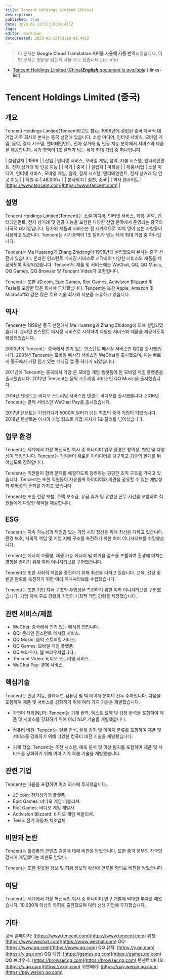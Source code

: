 ```yaml
---
title: Tencent Holdings Limited (China)
description: 
published: true
date: 2023-02-12T13:19:04.411Z
tags: 
editor: markdown
dateCreated: 2023-02-12T13:19:01.461Z
---
```


> 이 문서는 **Google Cloud Translation API를 사용해 자동 번역**되었습니다.
어떤 문서는 원문을 읽는게 나을 수도 있습니다.{.is-info}



- [Tencent Holdings Limited (China)***English** document is available*](/en/Knowledge-base/Dictionary/Company/tencent-holdings-limited-china)
{.links-list}


# Tencent Holdings Limited (중국)

## 개요
Tencent Holdings Limited(Tencent라고도 함)는 1998년에 설립된 중국 다국적 대기업 지주 회사로 본사는 중국 선전에 있습니다. 소셜 미디어, 인터넷 서비스, 모바일 게임, 음악, 결제 시스템, 엔터테인먼트, 전자 상거래 및 인공 지능 분야에서 서비스와 제품을 제공합니다. 시가 총액이 1조 달러가 넘는 세계 최대 기업 중 하나입니다.

| 설립일자 | 1998 |
| 산업 | 인터넷 서비스, 모바일 게임, 음악, 지불 시스템, 엔터테인먼트, 전자 상거래 및 인공 지능 |
| 국가 | 중국 |
| 설립자 | 마화텅 |
| 제품/사업 | 소셜 미디어, 인터넷 서비스, 모바일 게임, 음악, 결제 시스템, 엔터테인먼트, 전자 상거래 및 인공 지능 |
| 직원 수 | 48,000+ |
| 본사위치 | 심천, 중국 |
| 회사 웹사이트 | [https://www.tencent.com](https://www.tencent.com) |

## 설명
Tencent Holdings Limited(Tencent)는 소셜 미디어, 인터넷 서비스, 게임, 음악, 엔터테인먼트, 전자 상거래 및 인공 지능을 포함한 다양한 산업 분야에서 운영되는 중국의 다국적 대기업입니다. 당사의 제품과 서비스는 전 세계적으로 10억 명이 넘는 사람들이 사용하고 있습니다. Tencent는 시가총액이 1조 달러가 넘는 세계 최대 기업 중 하나입니다.

Tencent는 Ma Huateng과 Zhang Zhidong이 1998년에 설립했으며 본사는 중국 선전에 있습니다. 온라인 인스턴트 메시징 서비스로 시작하여 다양한 서비스와 제품을 제공하도록 확장되었습니다. Tencent의 제품 및 서비스에는 WeChat, QQ, QQ Music, QQ Games, QQ Browser 및 Tencent Video가 포함됩니다.

Tencent는 또한 JD.com, Epic Games, Riot Games, Activision Blizzard 및 Tesla를 포함한 많은 회사에 투자했습니다. Tencent는 또한 Apple, Amazon 및 Microsoft와 같은 많은 주요 기술 회사의 지분을 소유하고 있습니다.

## 역사
Tencent는 1998년 중국 선전에서 Ma Huateng과 Zhang Zhidong에 의해 설립되었습니다. 온라인 인스턴트 메시징 서비스로 시작하여 다양한 서비스와 제품을 제공하도록 확장되었습니다.

2003년에 Tencent는 중국에서 인기 있는 인스턴트 메시징 서비스인 QQ를 출시했습니다. 2005년 Tencent는 모바일 메시징 서비스인 WeChat을 출시했으며, 이는 빠르게 중국에서 가장 인기 있는 메시징 앱 중 하나가 되었습니다.

2011년에 Tencent는 중국에서 가장 큰 모바일 게임 플랫폼이 된 모바일 게임 플랫폼을 출시했습니다. 2012년 Tencent는 음악 스트리밍 서비스인 QQ Music을 출시했습니다.

2014년 텐센트는 비디오 스트리밍 서비스인 텐센트 비디오를 출시했습니다. 2016년 Tencent는 결제 서비스인 WeChat Pay를 출시했습니다.

2017년 텐센트는 기업가치가 5000억 달러가 넘는 최초의 중국 기업이 되었습니다. 2018년 텐센트는 아시아 기업 최초로 기업 가치가 1조 달러를 넘어섰습니다.

## 업무 환경
Tencent는 세계에서 가장 혁신적인 회사 중 하나이며 업무 환경은 창의성, 협업 및 다양성이 특징입니다. Tencent는 직원들이 새로운 아이디어를 탐구하고 기술의 한계를 뛰어넘도록 장려합니다.

Tencent는 직원들이 함께 문제를 해결하도록 장려하는 평평한 조직 구조를 가지고 있습니다. Tencent는 또한 직원들이 자유롭게 아이디어와 의견을 공유할 수 있는 개방성과 투명성의 문화를 가지고 있습니다.

Tencent는 또한 건강 보험, 주택 보조금, 유급 휴가 및 유연한 근무 시간을 포함하여 직원들에게 다양한 혜택을 제공합니다.

## ESG
Tencent는 지속 가능성과 책임감 있는 기업 시민 정신을 위해 최선을 다하고 있습니다. 환경 보호, 사회적 책임 및 기업 지배 구조를 촉진하기 위한 여러 이니셔티브를 수립했습니다.

Tencent는 에너지 효율성, 재생 가능 에너지 및 폐기물 감소를 포함하여 환경에 미치는 영향을 줄이기 위해 여러 이니셔티브를 구현했습니다.

Tencent는 또한 사회적 책임을 증진하기 위해 최선을 다하고 있습니다. 교육, 건강 및 빈곤 완화를 촉진하기 위한 여러 이니셔티브를 수립했습니다.

Tencent는 또한 기업 지배 구조와 투명성을 촉진하기 위한 여러 이니셔티브를 구현했습니다. 기업 지배 구조 강령과 기업의 사회적 책임 강령을 제정했습니다.

## 관련 서비스/제품
- WeChat: 중국에서 인기 있는 메시징 앱입니다.
- QQ: 온라인 인스턴트 메시징 서비스.
- QQ Music: 음악 스트리밍 서비스.
- QQ Games: 모바일 게임 플랫폼.
- QQ 브라우저: 웹 브라우저입니다.
- Tencent Video: 비디오 스트리밍 서비스.
- WeChat Pay: 결제 서비스.

## 핵심기술
Tencent는 인공 지능, 클라우드 컴퓨팅 및 빅 데이터 분야의 선두 주자입니다. 다음을 포함하여 제품 및 서비스를 강화하기 위해 여러 가지 기술을 개발했습니다.

- 자연어 처리(NLP): Tencent는 기계 번역, 텍스트 요약 및 감정 분석을 포함하여 제품 및 서비스를 강화하기 위해 여러 NLP 기술을 개발했습니다.

- 컴퓨터 비전: Tencent는 얼굴 인식, 물체 감지 및 이미지 분류를 포함하여 제품 및 서비스를 강화하기 위해 다양한 컴퓨터 비전 기술을 개발했습니다.

- 기계 학습: Tencent는 추천 시스템, 예측 분석 및 이상 탐지를 포함하여 제품 및 서비스를 강화하기 위해 여러 기계 학습 기술을 개발했습니다.

## 관련 기업
Tencent는 다음을 포함하여 여러 회사에 투자했습니다.

- JD.com: 전자상거래 플랫폼.
- Epic Games: 비디오 게임 퍼블리셔.
- Riot Games: 비디오 게임 개발사.
- Activision Blizzard: 비디오 게임 퍼블리셔.
- Tesla: 전기 자동차 제조업체.

## 비판과 논란
Tencent는 플랫폼의 콘텐츠 검열에 대해 비판을 받았습니다. 또한 중국 정부의 자국민 감시에 개입했다는 비판도 받았다.

Tencent는 또한 잘못된 정보 및 허위 정보의 확산에 연루된 혐의로 비판을 받았습니다.

## 여담
Tencent는 세계에서 가장 혁신적인 회사 중 하나이며 연구 개발에 막대한 투자를 해왔습니다. 10,000개 이상의 특허를 출원했으며 여러 신생 기업에 투자했습니다.

## 기타
공식 홈페이지: [https://www.tencent.com](https://www.tencent.com)
위챗: [https://www.wechat.com](https://www.wechat.com)
QQ: [https://www.qq.com](https://www.qq.com)
QQ 뮤직: [https://y.qq.com](https://y.qq.com)
QQ 게임: [https://games.qq.com](https://games.qq.com)
QQ 브라우저: [https://browser.qq.com](https://browser.qq.com)
텐센트 비디오: [https://v.qq.com](https://v.qq.com)
위챗페이: [https://pay.weixin.qq.com](https://pay.weixin.qq.com)
